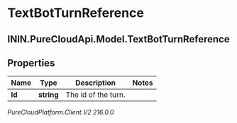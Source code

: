 # TextBotTurnReference

## ININ.PureCloudApi.Model.TextBotTurnReference

## Properties

|Name | Type | Description | Notes|
|------------ | ------------- | ------------- | -------------|
| **Id** | **string** | The id of the turn. | |



_PureCloudPlatform.Client.V2 216.0.0_
